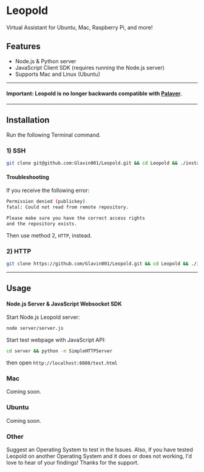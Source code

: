Leopold
=========================

Virtual Assistant for Ubuntu, Mac, Raspberry Pi, and more!

## Features
- Node.js & Python server 
- JavaScript Client SDK (requires running the Node.js server)
- Supports Mac and Linux (Ubuntu)

-----

#### Important: Leopold is no longer backwards compatible with [Palaver](https://github.com/JamezQ/Palaver).

-----

## Installation
Run the following Terminal command.
### 1) SSH
```bash
git clone git@github.com:Glavin001/Leopold.git && cd Leopold && ./install
```
#### Troubleshooting
If you receive the following error:
```bash
Permission denied (publickey).
fatal: Could not read from remote repository.

Please make sure you have the correct access rights
and the repository exists.
```
Then use method 2, `HTTP`, instead.
### 2) HTTP
```bash
git clone https://github.com/Glavin001/Leopold.git && cd Leopold && ./install
```

-----

## Usage
#### Node.js Server & JavaScript Websocket SDK
Start Node.js Leopold server:
```bash
node server/server.js
```
Start test webpage with JavaScript API:
```bash
cd server && python -m SimpleHTTPServer
```
then open
`http://localhost:8080/test.html`


### Mac
Coming soon.

### Ubuntu
Coming soon.

### Other
Suggest an Operating System to test in the Issues. Also, if you have tested Leopold on another Operating System and it does or does not working, I'd love to hear of your findings! Thanks for the support.
